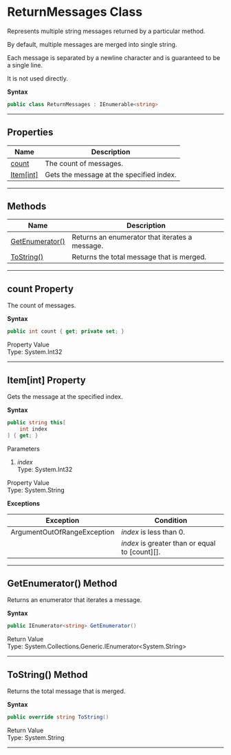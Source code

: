 # ReturnMessages Class

Represents multiple string messages returned by a particular method.

By default, multiple messages are merged into single string.

Each message is separated by a newline character and is guaranteed to be a single line.

It is not used directly.

**Syntax**

```csharp
public class ReturnMessages : IEnumerable<string>
```

* * *
## Properties

Name | Description
---- | -----------
[count      ](#00) | The count of messages.
[Item\[int\]](#01) | Gets the message at the specified index.

* * *
## Methods

Name | Description
---- | -----------
[GetEnumerator()](#02) | Returns an enumerator that iterates a message.
[ToString()     ](#03) | Returns the total message that is merged.

<a name="00"><hr></a>
## count Property

The count of messages.

**Syntax**

```csharp
public int count { get; private set; }
```

Property Value<br>
Type: System.Int32

<a name="01"><hr></a>
## Item[int] Property

Gets the message at the specified index.

**Syntax**

```csharp
public string this[
    int index
] { get; }
```

Parameters

1. *index*<br>
    Type: System.Int32

Property Value<br>
Type: System.String

**Exceptions**

Exception | Condition
--------- | ---------
ArgumentOutOfRangeException | *index* is less than 0.
&nbsp;                      | *index* is greater than or equal to [count][].  

<a name="02"><hr></a>
## GetEnumerator() Method

Returns an enumerator that iterates a message.

**Syntax**

```csharp
public IEnumerator<string> GetEnumerator()
```

Return Value<br>
Type: System.Collections.Generic.IEnumerator&lt;System.String&gt;


<a name="03"><hr></a>
## ToString() Method

Returns the total message that is merged.

**Syntax**

```csharp
public override string ToString()
```

Return Value<br>
Type: System.String

* * *
